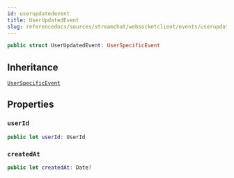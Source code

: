 ```yaml
---
id: userupdatedevent 
title: UserUpdatedEvent
slug: referencedocs/sources/streamchat/websocketclient/events/userupdatedevent
---
```


``` swift
public struct UserUpdatedEvent: UserSpecificEvent 
```

## Inheritance

[`UserSpecificEvent`](UserSpecificEvent)

## Properties

### `userId`

``` swift
public let userId: UserId
```

### `createdAt`

``` swift
public let createdAt: Date?
```
